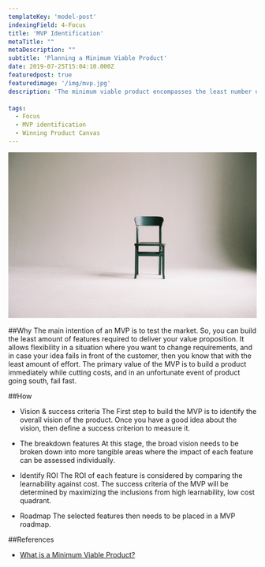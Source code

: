 ```yaml
---
templateKey: 'model-post'
indexingField: 4-Focus
title: 'MVP Identification'
metaTitle: ""
metaDescription: ""
subtitle: 'Planning a Minimum Viable Product'
date: 2019-07-25T15:04:10.000Z
featuredpost: true
featuredimage: '/img/mvp.jpg'
description: 'The minimum viable product encompasses the least number of features necessary to realize the core value proposition of your product or to maximize the learnability. In other words, this means that this is the minimum feature set required to learn the success of the product offering.'

tags:
  - Focus
  - MVP identification
  - Winning Product Canvas
---
```


![flavor wheel](/img/mvp.jpg)

##Why
The main intention of an MVP is to test the market. So, you can build the least amount of features required to deliver your value proposition. It allows flexibility in a situation where you want to change requirements, and in case your idea fails in front of the customer, then you know that with the least amount of effort. The primary value of the MVP is to build a product immediately while cutting costs, and in an unfortunate event of product going south, fail fast.

##How

- Vision & success criteria
  The First step to build the MVP is to identify the overall vision of the product. Once you have a good idea about the vision, then define a success criterion to measure it.

- The breakdown features
  At this stage, the broad vision needs to be broken down into more tangible areas where the impact of each feature can be assessed individually.

- Identify ROI
  The ROI of each feature is considered by comparing the learnability against cost. The success criteria of the MVP will be determined by maximizing the inclusions from high learnability, low cost quadrant.

- Roadmap
  The selected features then needs to be placed in a MVP roadmap.

##References

- [What is a Minimum Viable Product?](http://ask.leanstack.com/en/articles/902991-what-is-a-minimum-viable-product-mvp)
